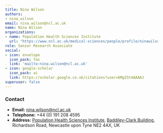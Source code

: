 ```yaml
---
title: Nina Wilson
authors:
- nina_wilson
email: nina.wilson@ncl.ac.uk
name: Nina Wilson
organizations:
- name: Population Health Sciences Institute
  url: "https://www.ncl.ac.uk/medical-sciences/people/profile/ninawilson.html"
role: Senior Research Associate
social:
- icon: envelope
  icon_pack: fas
  link: 'mailto:nina.wilson@ncl.ac.uk'
- icon: google-scholar
  icon_pack: ai
  link: https://scholar.google.co.uk/citations?user=6MgZSt4AAAAJ
superuser: false
---
```


### Contact

- __Email:__ [nina.wilson@ncl.ac.uk](mailto:nina.wilson@ncl.ac.uk)
- __Telephone:__ +44 (0) 191 208 4595
- __Address:__ [Population Health Sciences Institute](https://www.ncl.ac.uk/medical-sciences/research/institutes/health-sciences/), [Baddiley-Clark Building](https://www.ncl.ac.uk/tour/academic/baddiley-clark/), Richardson Road, Newcastle upon Tyne NE2 4AX, UK
